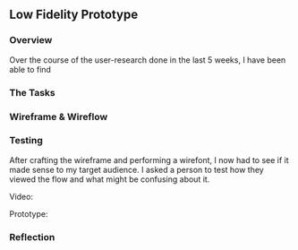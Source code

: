## Low Fidelity Prototype

### Overview
Over the course of the user-research done in the last 5 weeks, I have been able to find 



### The Tasks

### Wireframe & Wireflow


### Testing
After crafting the wireframe and performing a wirefont, I now had to see if it made sense to my target audience. I asked a person to test how they viewed the flow and what might be confusing about it.

Video: 

Prototype: 



### Reflection


